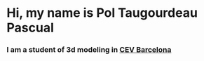 # Hi, my name is Pol Taugourdeau Pascual 

### I am a student of 3d modeling in [CEV Barcelona](https://www.cevbarcelona.com/)


